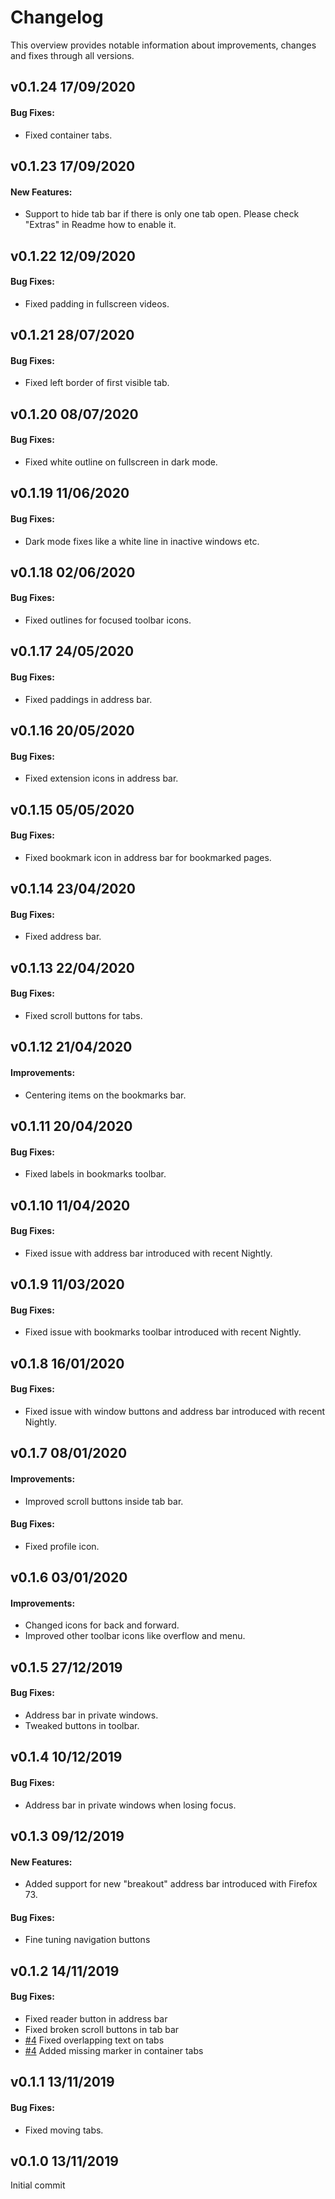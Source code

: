 # Changelog

This overview provides notable information about improvements, changes and fixes through all versions.

## v0.1.24 17/09/2020

#### Bug Fixes:

- Fixed container tabs.

## v0.1.23 17/09/2020

#### New Features:

- Support to hide tab bar if there is only one tab open. Please check "Extras" in Readme how to enable it.

## v0.1.22 12/09/2020

#### Bug Fixes:

- Fixed padding in fullscreen videos.

## v0.1.21 28/07/2020

#### Bug Fixes:

- Fixed left border of first visible tab.

## v0.1.20 08/07/2020

#### Bug Fixes:

- Fixed white outline on fullscreen in dark mode.

## v0.1.19 11/06/2020

#### Bug Fixes:

- Dark mode fixes like a white line in inactive windows etc.

## v0.1.18 02/06/2020

#### Bug Fixes:

- Fixed outlines for focused toolbar icons.

## v0.1.17 24/05/2020

#### Bug Fixes:

- Fixed paddings in address bar.

## v0.1.16 20/05/2020

#### Bug Fixes:

- Fixed extension icons in address bar.

## v0.1.15 05/05/2020

#### Bug Fixes:

- Fixed bookmark icon in address bar for bookmarked pages.

## v0.1.14 23/04/2020

#### Bug Fixes:

- Fixed address bar.

## v0.1.13 22/04/2020

#### Bug Fixes:

- Fixed scroll buttons for tabs.

## v0.1.12 21/04/2020

#### Improvements:

- Centering items on the bookmarks bar.

## v0.1.11 20/04/2020

#### Bug Fixes:

- Fixed labels in bookmarks toolbar.

## v0.1.10 11/04/2020

#### Bug Fixes:

- Fixed issue with address bar introduced with recent Nightly.

## v0.1.9 11/03/2020

#### Bug Fixes:

- Fixed issue with bookmarks toolbar introduced with recent Nightly.

## v0.1.8 16/01/2020

#### Bug Fixes:

- Fixed issue with window buttons and address bar introduced with recent Nightly.

## v0.1.7 08/01/2020

#### Improvements:

- Improved scroll buttons inside tab bar.

#### Bug Fixes:

- Fixed profile icon.

## v0.1.6 03/01/2020

#### Improvements:

- Changed icons for back and forward.
- Improved other toolbar icons like overflow and menu.

## v0.1.5 27/12/2019

#### Bug Fixes:

- Address bar in private windows.
- Tweaked buttons in toolbar.

## v0.1.4 10/12/2019

#### Bug Fixes:

- Address bar in private windows when losing focus.

## v0.1.3 09/12/2019

#### New Features:

- Added support for new "breakout" address bar introduced with Firefox 73.

#### Bug Fixes:

- Fine tuning navigation buttons

## v0.1.2 14/11/2019

#### Bug Fixes:

- Fixed reader button in address bar
- Fixed broken scroll buttons in tab bar
- [#4](https://github.com/ideaweb/firefox-safari-style/issues/4) Fixed overlapping text on tabs
- [#4](https://github.com/ideaweb/firefox-safari-style/issues/4) Added missing marker in container tabs

## v0.1.1 13/11/2019

#### Bug Fixes:

- Fixed moving tabs.

## v0.1.0 13/11/2019

Initial commit